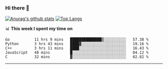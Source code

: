 ### Hi there 👋

<!--
**Yiwen-Chan/Yiwen-Chan** is a ✨ _special_ ✨ repository because its `README.md` (this file) appears on your GitHub profile.

Here are some ideas to get you started:

- 🔭 I’m currently working on ...
- 🌱 I’m currently learning ...
- 👯 I’m looking to collaborate on ...
- 🤔 I’m looking for help with ...
- 💬 Ask me about ...
- 📫 How to reach me: ...
- 😄 Pronouns: ...
- ⚡ Fun fact: ...
-->
[![Anurag's github stats](https://github-readme-stats.vercel.app/api?username=Yiwen-Chan)](https://github.com/anuraghazra/github-readme-stats)
[![Top Langs](https://github-readme-stats.vercel.app/api/top-langs/?username=Yiwen-Chan)](https://github.com/anuraghazra/github-readme-stats)

📊 **This week I spent my time on**
<!--START_SECTION:waka-->
```text
Go           11 hrs 9 mins   ██████████████▒░░░░░░░░░░   57.38 % 
Python       3 hrs 43 mins   ████▓░░░░░░░░░░░░░░░░░░░░   19.16 % 
C++          3 hrs 11 mins   ████░░░░░░░░░░░░░░░░░░░░░   16.43 % 
JavaScript   48 mins         █░░░░░░░░░░░░░░░░░░░░░░░░   04.12 % 
C            32 mins         ▓░░░░░░░░░░░░░░░░░░░░░░░░   02.82 % 
```
<!--END_SECTION:waka-->

***

